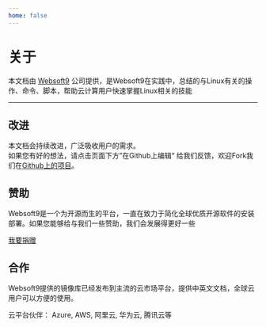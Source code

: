 ```yaml
---
home: false
---
```


# 关于

本文档由 [Websoft9](http://www.websoft9.com/) 公司提供，是Websoft9在实践中，总结的与Linux有关的操作、命令、脚本，帮助云计算用户快速掌握Linux相关的技能

---

## 改进

本文档会持续改进，广泛吸收用户的需求。  
如果您有好的想法，请点击页面下方”在Github上编辑“ 给我们反馈，欢迎Fork我们在[Github上的项目](https://github.com/Websoft9/linux)。

## 赞助

Websoft9是一个为开源而生的平台，一直在致力于简化全球优质开源软件的安装部署。如果您能够给与我们一些赞助，我们会发展得更好一些  

[我要捐赠](http://www.websoft9.com/aboutus/donate)

## 合作

Websoft9提供的镜像库已经发布到主流的云市场平台，提供中英文文档，全球云用户可以方便的使用。  

云平台伙伴： Azure, AWS, 阿里云, 华为云, 腾讯云等
